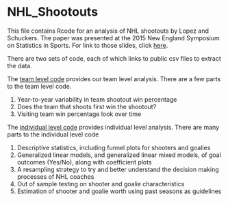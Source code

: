 # NHL_Shootouts

This file contains Rcode for an analysis of NHL shootouts by Lopez and Schuckers. The paper was presented at the 2015 New England Symposium on Statistics in Sports. For link to those slides, click [here](www.slides.com). 

There are two sets of code, each of which links to public csv files to extract the data. 

The [team level code](https://github.com/statsbylopez/NHL_Shootouts/blob/master/TeamCode.R) provides our team level analysis. There are a few parts to the team level code.

1. Year-to-year variability in team shootout win percentage
2. Does the team that shoots first win the shootout?
3. Visiting team win percentage look over time

The [individual level code](https://github.com/statsbylopez/NHL_Shootouts/blob/master/IndividualCode.R) provides individual level analysis. There are many parts to the individual level code

1. Descriptive statistics, including funnel plots for shooters and goalies
2. Generalized linear models, and generalized linear mixed models, of goal outcomes (Yes/No), along with coefficient plots
3. A resampling strategy to try and better understand the decision making processes of NHL coaches
4. Out of sample testing on shooter and goalie characteristics
5. Estimation of shooter and goalie worth using past seasons as guidelines
